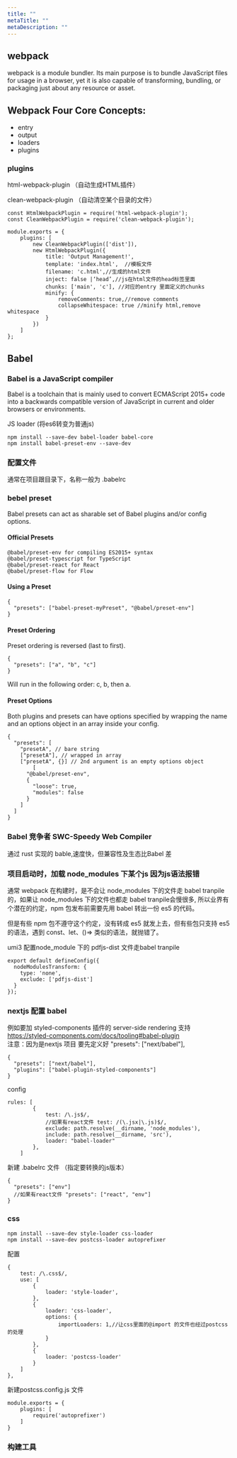 ```yaml
---
title: ""
metaTitle: ""
metaDescription: ""
---
```


## webpack
webpack is a module bundler. Its main purpose is to bundle JavaScript files for usage in a browser, yet it is also capable of transforming, bundling, or packaging just about any resource or asset.  


## Webpack Four Core Concepts: 
- entry
- output
- loaders
- plugins



### plugins
html-webpack-plugin （自动生成HTML插件）

clean-webpack-plugin （自动清空某个目录的文件）

```
const HtmlWebpackPlugin = require('html-webpack-plugin');
const CleanWebpackPlugin = require('clean-webpack-plugin');

module.exports = {
	plugins: [
		new CleanWebpackPlugin(['dist']),
		new HtmlWebpackPlugin({
			title: 'Output Management!',
			template: 'index.html',  //模板文件
			filename: 'c.html',//生成的html文件
			inject: false |‘head’,//js在html文件的head标签里面
			chunks: ['main', 'c'], //对应的entry 里面定义的chunks
			minify: {
				removeComments: true,//remove comments
				collapseWhitespace: true //minify html,remove whitespace
			}
		})
	]
};
```



## Babel
### Babel is a JavaScript compiler
Babel is a toolchain that is mainly used to convert ECMAScript 2015+ code into a backwards compatible version of JavaScript in current and older browsers or environments.  

JS loader (将es6转变为普通js)

```
npm install --save-dev babel-loader babel-core
npm install babel-preset-env --save-dev
```

### 配置文件
通常在项目跟目录下，名称一般为 .babelrc

### bebel preset
Babel presets can act as sharable set of Babel plugins and/or config options.

#### Official Presets
```
@babel/preset-env for compiling ES2015+ syntax
@babel/preset-typescript for TypeScript
@babel/preset-react for React
@babel/preset-flow for Flow
```

#### Using a Preset
```
{
  "presets": ["babel-preset-myPreset", "@babel/preset-env"]
}
```
#### Preset Ordering
Preset ordering is reversed (last to first).
```
{
  "presets": ["a", "b", "c"]
}
```
Will run in the following order: c, b, then a.

#### Preset Options
Both plugins and presets can have options specified by wrapping the name and an options object in an array inside your config.
```
{
  "presets": [
    "presetA", // bare string
    ["presetA"], // wrapped in array
    ["presetA", {}] // 2nd argument is an empty options object
		[
      "@babel/preset-env",
      {
        "loose": true,
        "modules": false
      }
    ]
  ]
}
```

### Babel 竞争者 SWC-Speedy Web Compiler
通过 rust 实现的 bable,速度快，但兼容性及生态比Babel 差

### 项目启动时，加载 node_modules 下某个js 因为js语法报错
通常 webpack 在构建时，是不会让 node_modules 下的文件走 babel tranpile 的，如果让 node_modules 下的文件也都走 babel tranpile会慢很多, 所以业界有个潜在的约定，npm 包发布前需要先用 babel 转出一份 es5 的代码。

但是有些 npm 包不遵守这个约定，没有转成 es5 就发上去，但有些包只支持 es5 的语法，遇到 const、let、()=> 类似的语法，就抛错了。

umi3 配置node_module 下的 pdfjs-dist 文件走babel tranpile
```
export default defineConfig({
  nodeModulesTransform: {
    type: 'none',
    exclude: ['pdfjs-dist']
  }
});
```

### nextjs 配置 babel
例如要加 styled-components 插件的 server-side rendering 支持
https://styled-components.com/docs/tooling#babel-plugin  
注意：因为是nextjs 项目 要先定义好 "presets": ["next/babel"],
```
{
  "presets": ["next/babel"],
  "plugins": ["babel-plugin-styled-components"]
}
```

config

```
rules: [
		{ 
			test: /\.js$/,
			//如果有react文件 test: /(\.jsx|\.js)$/,
			exclude: path.resolve(__dirname, 'node_modules'), 
			include: path.resolve(__dirname, 'src'),
			loader: "babel-loader" 
		},
	]
```
新建 .babelrc 文件 （指定要转换的js版本）

```
{
  "presets": ["env"]
  //如果有react文件 "presets": ["react", "env"]
}
```

### css


```
npm install --save-dev style-loader css-loader
npm install --save-dev postcss-loader autoprefixer
```
配置

```
{
	test: /\.css$/,
	use: [
        {
            loader: 'style-loader',
        },
        {
            loader: 'css-loader',
            options: {
                importLoaders: 1,//让css里面的@import 的文件也经过postcss 的处理
            }
        },
        {
            loader: 'postcss-loader'
        }
    ]
},
```
新建postcss.config.js 文件


```
module.exports = {
    plugins: [
        require('autoprefixer')
    ]
}
```



### 构建工具